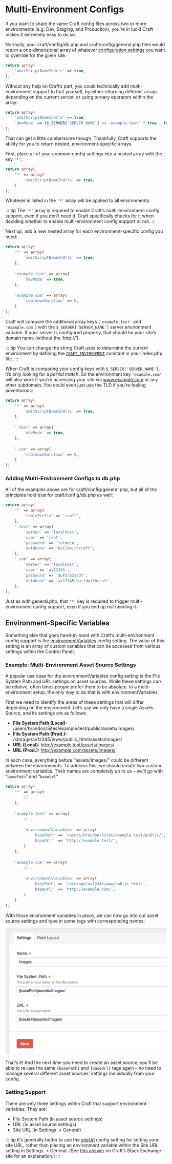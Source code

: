 # Multi-Environment Configs

If you want to share the same Craft config files across two or more environments (e.g. Dev, Staging, and Production), you’re in luck! Craft makes it extremely easy to do so.

Normally, your craft/config/db.php and craft/config/general.php files would return a one-dimensional array of whatever [configuration settings](config-settings.md) you want to override for the given site:

```php
return array(
    'omitScriptNameInUrls' => true,
);
```

Without any help on Craft’s part, you could technically add multi-environment support to that yourself, by either returning different arrays depending on the current server, or using ternary operators within the array:

```php
return array(
    'omitScriptNameInUrls' => true,
    'devMode' => ($_SERVER['SERVER_NAME'] == 'example.test' ? true : false),
);
```

That can get a little cumbersome though. Thankfully, Craft supports the ability for you to return nested, environment-specific arrays.

First, place all of your common config settings into a nested array with the key `'*'`:

```php
return array(
    '*' => array(
        'omitScriptNameInUrls' => true,
    )
);
```

Whatever is listed in the `'*'` array will be applied to all environments.

::: tip
The `'*'` array is required to enable Craft’s multi-environment config support, even if you don’t need it. Craft specifically checks for it when deciding whether to enable multi-environment config support or not.
:::

Next up, add a new nested array for each environment-specific config you need:

```php
return array(
    '*' => array(
        'omitScriptNameInUrls' => true,
    ),

    'example.test' => array(
        'devMode' => true,
    ),

    'example.com' => array(
        'cooldownDuration' => 0,
    )
);
```

Craft will compare the additional array keys (`'example.test'` and `'example.com'`) with the `$_SERVER['SERVER_NAME']` server environment variable. If your server is configured properly, that should be your site’s domain name (without the ‘http://’).

::: tip
You can change the string Craft uses to determine the current environment by defining the [`CRAFT_ENVIRONMENT`](php-constants.md#craft-environment) constant in your index.php file.
:::

When Craft is comparing your config keys with `$_SERVER['SERVER_NAME']`, it’s only looking for a *partial match*. So the environment key `'example.com'` will also work if you’re accessing your site via www.example.com or any other subdomain. You could even just use the TLD if you’re feeling adventurous:

```php
return array(
    '*' => array(
        'omitScriptNameInUrls' => true,
    ),

    '.test' => array(
        'devMode' => true,
    ),

    '.com' => array(
        'cooldownDuration' => 0,
    )
);
```

### Adding Multi-Environment Configs to db.php

All of the examples above are for craft/config/general.php, but all of the principles hold true for craft/config/db.php as well:

```php
return array(
    '*' => array(
        'tablePrefix' => 'craft',
    ),
    '.test' => array(
        'server' => 'localhost',
        'user' => 'root',
        'password' => 'letmein',
        'database' => 'buildwithcraft',
    ),
    '.com' => array(
        'server' => 'localhost',
        'user' => 'av12345',
        'password' => '$uP3r$3jp3t',
        'database' => 'av12345-buildwithcraft',
    ),
);
```

Just as with general.php, that `'*'` key is required to trigger multi-environment config support, even if you end up not needing it.

## Environment-Specific Variables

Something else that goes hand-in-hand with Craft’s multi-environment config support is the [environmentVariables](config-settings.md#environmentVariables) config setting. The value of this setting is an array of custom variables that can be accessed from various settings within the Control Panel.

### Example: Multi-Environment Asset Source Settings

A popular use case for the environmentVariables config setting is the File System Path and URL settings on asset sources. While these settings _can_ be relative, often times people prefer them to be absolute. In a multi-environment setup, the only way to do that is with environmentVariables.

First we need to identify the areas of these settings that will differ depending on the environment. Let’s say we only have a single Assets Source, and its settings are as follows:

* **File System Path (Local):** /users/brandon/Sites/example.test/public/assets/images/
* **File System Path (Prod.):** /storage/av12345/www/public_html/assets/images/
* **URL (Local):** http://example.test/assets/images/
* **URL (Prod.):** http://example.com/assets/images/

In each case, everything before “assets/images/” could be different between the environments. To address this, we should create two custom environment variables. Their names are completely up to us – we’ll go with “`basePath`” and “`baseUrl`”.

```php
return array(
    '*' => array(
        // ...
    ),

    'example.test' => array(
        // ...

        'environmentVariables' => array(
            'basePath' => '/users/brandon/Sites/example.test/public/',
            'baseUrl'  => 'http://example.test/',
        )
    ),

    'example.com' => array(
        // ...

        'environmentVariables' => array(
            'basePath' => '/storage/av12345/www/public_html/',
            'baseUrl'  => 'http://example.com/',
        )
    )
);
```

With those environment variables in place, we can now go into our asset source settings and type in some tags with corresponding names:

<img src="assets/environment-variables.2x.png" width="527" alt="Environment Variables 2x.">

That’s it! And the next time you need to create an asset source, you’ll be able to re-use the same `{basePath}` and `{baseUrl}` tags again – no need to manage several different asset sources’ settings individually from your config.


### Setting Support

There are only three settings within Craft that support environment variables. They are:

* File System Path (in asset source settings)
* URL (in asset source settings)
* Site URL (in Settings → General)

::: tip
It’s generally better to use the [siteUrl](config-settings.md#siteUrl) config setting for setting your site URL, rather than placing an environment variable within the Site URL setting in Settings → General. (See [this answer](http://craftcms.stackexchange.com/a/921/9) on Craft’s Stack Exchange site for an explanation.)
:::
